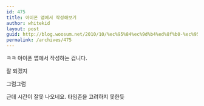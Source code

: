 ```yaml
---
id: 475
title: 아이폰 앱에서 작성해보기
author: whitekid
layout: post
guid: http://blog.woosum.net/2010/10/%ec%95%84%ec%9d%b4%ed%8f%b0-%ec%95%b1%ec%97%90%ec%84%9c-%ec%9e%91%ec%84%b1%ed%95%b4%eb%b3%b4%ea%b8%b0/
permalink: /archives/475
---
```

ㅋㅋ 아이폰 앱에서 작성하는 겁니다.

잘 되겠지

그럼그럼

근데 시간이 잘못 나오네요. 타임존을 고려하지 못한듯